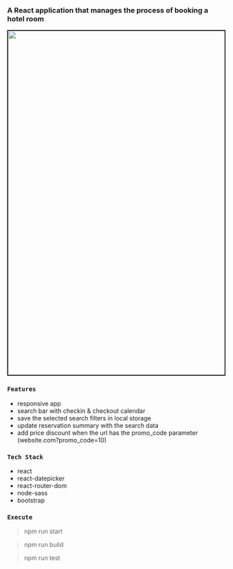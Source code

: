 ### A React application that manages the process of booking a hotel room

<kbd><img src="https://github.com/girls-incode/react-hotel-booking-app/blob/master/hotel-booking-home.png" alt="" width="800" border="2" /><kbd>

### `Features`
- responsive app
- search bar with checkin & checkout calendar
- save the selected search filters in local storage
- update reservation summary with the search data
- add price discount when the url has the promo_code parameter 
(website.com?promo_code=10)

### `Tech Stack`
- react
- react-datepicker
- react-router-dom
- node-sass
- bootstrap

### `Execute`
> npm run start

> npm run build

> npm run test
